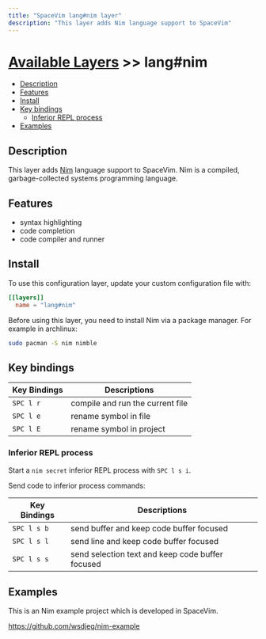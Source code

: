 ```yaml
---
title: "SpaceVim lang#nim layer"
description: "This layer adds Nim language support to SpaceVim"
---
```


# [Available Layers](../../) >> lang#nim

<!-- vim-markdown-toc GFM -->

- [Description](#description)
- [Features](#features)
- [Install](#install)
- [Key bindings](#key-bindings)
  - [Inferior REPL process](#inferior-repl-process)
- [Examples](#examples)

<!-- vim-markdown-toc -->

## Description

This layer adds [Nim](https://github.com/nim-lang/Nim) language support to SpaceVim.
Nim is a compiled, garbage-collected systems programming language.

## Features

- syntax highlighting
- code completion
- code compiler and runner

## Install

To use this configuration layer, update your custom configuration file with:

```toml
[[layers]]
  name = "lang#nim"
```

Before using this layer, you need to install Nim via a package manager. For example in archlinux:

```sh
sudo pacman -S nim nimble
```

## Key bindings

| Key Bindings | Descriptions                     |
| ------------ | -------------------------------- |
| `SPC l r`    | compile and run the current file |
| `SPC l e`    | rename symbol in file            |
| `SPC l E`    | rename symbol in project         |

### Inferior REPL process

Start a `nim secret` inferior REPL process with `SPC l s i`.

Send code to inferior process commands:

| Key Bindings | Descriptions                                     |
| ------------ | ------------------------------------------------ |
| `SPC l s b`  | send buffer and keep code buffer focused         |
| `SPC l s l`  | send line and keep code buffer focused           |
| `SPC l s s`  | send selection text and keep code buffer focused |

## Examples

This is an Nim example project which is developed in SpaceVim.

<https://github.com/wsdjeg/nim-example>
